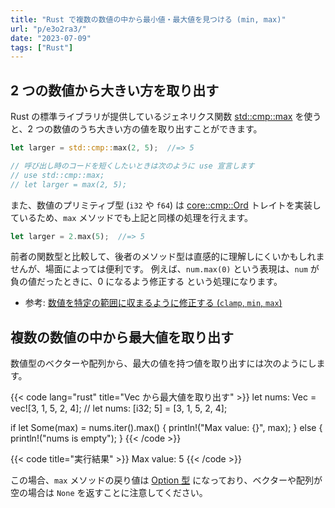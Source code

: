 ```yaml
---
title: "Rust で複数の数値の中から最小値・最大値を見つける (min, max)"
url: "p/e3o2ra3/"
date: "2023-07-09"
tags: ["Rust"]
---
```


2 つの数値から大きい方を取り出す
----

Rust の標準ライブラリが提供しているジェネリクス関数 [std::cmp::max](https://doc.rust-lang.org/std/cmp/fn.max.html) を使うと、2 つの数値のうち大きい方の値を取り出すことができます。

```rust
let larger = std::cmp::max(2, 5);  //=> 5

// 呼び出し時のコードを短くしたいときは次のように use 宣言します
// use std::cmp::max;
// let larger = max(2, 5);
```

また、数値のプリミティブ型 (`i32` や `f64`) は [core::cmp::Ord](https://doc.rust-lang.org/core/cmp/trait.Ord.html) トレイトを実装しているため、`max` メソッドでも上記と同様の処理を行えます。

```rust
let larger = 2.max(5);  //=> 5
```

前者の関数型と比較して、後者のメソッド型は直感的に理解しにくいかもしれませんが、場面によっては便利です。
例えば、`num.max(0)` という表現は、`num` が負の値だったときに、0 になるよう修正する という処理になります。

- 参考: [数値を特定の範囲に収まるように修正する (`clamp`, `min`, `max`)](/p/23fd7nv/)


複数の数値の中から最大値を取り出す
----

数値型のベクターや配列から、最大の値を持つ値を取り出すには次のようにします。

{{< code lang="rust" title="Vec<i32> から最大値を取り出す" >}}
let nums: Vec<i32> = vec![3, 1, 5, 2, 4];
// let nums: [i32; 5] = [3, 1, 5, 2, 4];

if let Some(max) = nums.iter().max() {
    println!("Max value: {}", max);
} else {
    println!("nums is empty");
}
{{< /code >}}

{{< code title="実行結果" >}}
Max value: 5
{{< /code >}}

この場合、`max` メソッドの戻り値は [Option 型](/p/9m6m5m3/) になっており、ベクターや配列が空の場合は `None` を返すことに注意してください。

